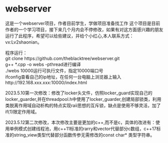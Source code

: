 # webserver
</p>这是一个webserver项目，作者目前学生，学做项目准备找工作
这个项目是目前作者的一个学习项目，接下来几个月内会不停修改，如果有对这方面感兴趣的朋友运行了此程序，希望可以给些建议，并给个小红心,本人联系方式：vx:Lv2shaonian。</p>
</p>程序运行：<br>
git clone https://github.com/theblacktree/webserver.git <br>         
    g++ *.cpp -o webs -pthread进行编译<br>
./webs 10000运行可执行文件，指定10000端口号<br>
ifconfig查看自己的ip地址，在任何一台电脑上浏览器上输入http://192.168.xxx.xxx:10000/index.html</p>

</p>2023.5.10第一次修改：修改了locker头文件，仿照locker_guard实现自己的locker_guarder,并在threadpool.h中使用了locker_guarder,创建局部锁类，利用类脱离作用域自动析构的特点实现raii思想的互斥锁，缺点是使用不够灵活，加了if(1)限定作用域。</p>

</p>  
2023.5.12第二次修改，本次修改主要是更加的c++,而不是c，具体的改进有：使用单例模式创建线程池，用c++11标准的rarry和vector代替部分c数组，c++17标准的string_view类型代替部分函数传参无需修改的const char* 类型字符串。
</p>
